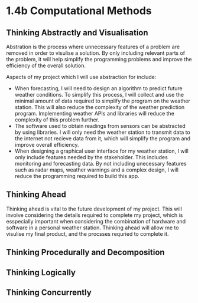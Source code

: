 # 1.4b Computational Methods

## Thinking Abstractly and Visualisation

Abstration is the process where unnecessary features of a problem are removed in order to visulise a solution. By only including relevant parts of the problem, it will help simplify the programming problems and improve the efficiency of the overall solution.

Aspects of my project which I will use abstraction for include:

* When forecasting, I will need to design an algorithm to predict future weather conditions. To simplify this process, I will collect and use the minimal amount of data required to simplify the program on the weather station. This will also reduce the complexity of the weather prediction program. Implementing weather APIs and libraries will reduce the complexity of this problem further.
* The software used to obtain readings from sensors can be abstracted by using libraries. I will only need the weather station to transmit data to the internet not recieve data from it, which will simplify the program and improve overall efficiency.
* When designing a graphical user interface for my weather station, I will only include features needed by the stakeholder. This includes monitoring and forecasting data. By not including unecessary features such as radar maps, weather warnings and a complex design, I will reduce the programming required to build this app.

## Thinking Ahead

Thinking ahead is vital to the future development of my project. This will involve considering the details required to complete my project, which is esspecially important when considering the combination of hardware and software in a personal weather station. Thinking ahead will allow me to visulise my final product, and the procsses requried to complete it.

## Thinking Procedurally and Decomposition

## Thinking Logically

## Thinking Concurrently
